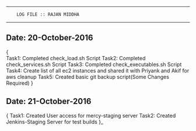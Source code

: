 __________________________________________

		LOG FILE :: RAJAN MIDDHA		
__________________________________________

## Date: 20-October-2016
{	
	Task1: Completed check_load.sh Script
	Task2: Completed check_services.sh Script
	Task3: Completed check_executables.sh Script
	Task4: Create list of all ec2 instances and shared it with Priyank and Akif for aws cleanup
	Task5: Created basic git backup script(Some Changes Required)
}

## Date: 21-October-2016
{
	Task1: Created User access for mercy-staging server
	Task2: Created Jenkins-Staging Server for test builds
}_ 

